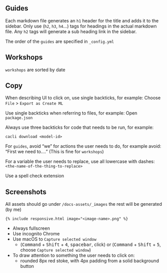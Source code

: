 ## Guides
Each markdown file generates an `h1` header for the title and adds it to the sidebar. Only use (`h2`, `h3`, `h4`…) tags for headings in the actual markdown file. Any `h2` tags will generate a sub heading link in the sidebar.

The order of the `guides` are specified in `_config.yml`

## Workshops
`workshops` are sorted by date

## Copy
When describing UI to click on, use single backticks, for example: Choose `File` > `Export as Create ML`

Use single backticks when referring to files, for example: Open `package.json`

Always use three backticks for code that needs to be run, for example:
```
cacli download <model-id>
```

For `guides`, avoid “we” for actions the user needs to do, for example avoid: “First we need to….” (This is fine for `workshops`)

For a variable the user needs to replace, use all lowercase with dashes: `<the-name-of-the-thing-to-replace>`

Use a spell check extension


## Screenshots
All assets should go under `/docs-assets/_images` the rest will be generated (by me)

```
{% include responsive.html image="<image-name>.png" %}
```



- Always fullscreen
- Use incognito Chrome 
- Use macOS to `Capture selected window` 
  - (<kbd>Command</kbd> + <kbd>Shift</kbd> + <kbd>4</kbd>, <kbd>spacebar</kbd>, click) or (<kbd>Command</kbd> + <kbd>Shift</kbd> + <kbd>5</kbd>, choose `Capture selected window`)
- To draw attention to something the user needs to click on:
  - rounded 8px red stoke, with 4px padding from a solid background button
